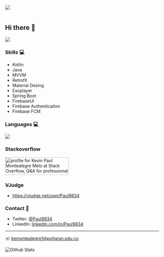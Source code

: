 <img src= "https://i.imgur.com/TeqNlvM.png"></img>
<br>
<br>
## Hi there 👋

![](https://komarev.com/ghpvc/?username=paul9834&color=blue)

### Skills 💻
- Kotlin
- Java
- MVVM
- Retrofit
- Material Desing
- Exoplayer
- Spring Boot
- FirebaseUI
- Firebase Authentication 
- Firebase FCM

### Languages 💻

<a href="https://github.com/Paul9834">
  <img align="center" src="https://github-readme-stats.vercel.app/api/top-langs/?username=Paul9834&layout=compact" />
</a>

### Stackoverflow 
<a href="https://stackoverflow.com/users/10305186/kevin-paul-montealegre-melo"><img src="https://stackoverflow.com/users/flair/10305186.png?theme=dark" width="208" height="58" alt="profile for Kevin Paul Montealegre Melo at Stack Overflow, Q&amp;A for professional and enthusiast programmers" title="profile for Kevin Paul Montealegre Melo at Stack Overflow, Q&amp;A for professional and enthusiast programmers"></a>

### VJudge 
- https://vjudge.net/user/Paul9834

### Contact 📮
- Twitter: [@Paul9834](https://twitter.com/Paul9834)
- LinkedIn: [linkedin.com/in/Paul9834](https://in.linkedin.com/in/Paul9834)
---
✉️ kemontealegre1@poligran.edu.co

![Github Stats](https://github-readme-stats.vercel.app/api?username=Paul9834&count_private=true&show_icons=true&include_all_commits=true)


